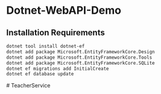 # Dotnet-WebAPI-Demo


## Installation Requirements

 ```bash
 dotnet tool install dotnet-ef
 dotnet add package Microsoft.EntityFrameworkCore.Design
 dotnet add package Microsoft.EntityFrameworkCore.Tools
 dotnet add package Microsoft.EntityFrameworkCore.SQLite
 dotnet ef migrations add InitialCreate
 dotnet ef database update
 ```
#   T e a c h e r S e r v i c e  
 